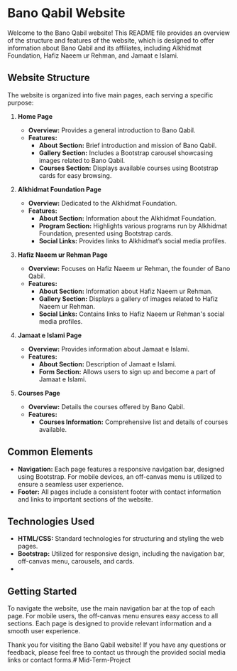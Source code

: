 # Bano Qabil Website

Welcome to the Bano Qabil website! This README file provides an overview of the structure and features of the website, which is designed to offer information about Bano Qabil and its affiliates, including Alkhidmat Foundation, Hafiz Naeem ur Rehman, and Jamaat e Islami.

## Website Structure

The website is organized into five main pages, each serving a specific purpose:

1. **Home Page**
   - **Overview:** Provides a general introduction to Bano Qabil.
   - **Features:**
     - **About Section:** Brief introduction and mission of Bano Qabil.
     - **Gallery Section:** Includes a Bootstrap carousel showcasing images related to Bano Qabil.
     - **Courses Section:** Displays available courses using Bootstrap cards for easy browsing.

2. **Alkhidmat Foundation Page**
   - **Overview:** Dedicated to the Alkhidmat Foundation.
   - **Features:**
     - **About Section:** Information about the Alkhidmat Foundation.
     - **Program Section:** Highlights various programs run by Alkhidmat Foundation, presented using Bootstrap cards.
     - **Social Links:** Provides links to Alkhidmat’s social media profiles.

3. **Hafiz Naeem ur Rehman Page**
   - **Overview:** Focuses on Hafiz Naeem ur Rehman, the founder of Bano Qabil.
   - **Features:**
     - **About Section:** Information about Hafiz Naeem ur Rehman.
     - **Gallery Section:** Displays a gallery of images related to Hafiz Naeem ur Rehman.
     - **Social Links:** Contains links to Hafiz Naeem ur Rehman's social media profiles.

4. **Jamaat e Islami Page**
   - **Overview:** Provides information about Jamaat e Islami.
   - **Features:**
     - **About Section:** Description of Jamaat e Islami.
     - **Form Section:** Allows users to sign up and become a part of Jamaat e Islami.

5. **Courses Page**
   - **Overview:** Details the courses offered by Bano Qabil.
   - **Features:**
     - **Courses Information:** Comprehensive list and details of courses available.

## Common Elements

- **Navigation:** Each page features a responsive navigation bar, designed using Bootstrap. For mobile devices, an off-canvas menu is utilized to ensure a seamless user experience.
- **Footer:** All pages include a consistent footer with contact information and links to important sections of the website.

## Technologies Used

- **HTML/CSS:** Standard technologies for structuring and styling the web pages.
- **Bootstrap:** Utilized for responsive design, including the navigation bar, off-canvas menu, carousels, and cards.
- 
## Getting Started

To navigate the website, use the main navigation bar at the top of each page. For mobile users, the off-canvas menu ensures easy access to all sections. Each page is designed to provide relevant information and a smooth user experience.

Thank you for visiting the Bano Qabil website! If you have any questions or feedback, please feel free to contact us through the provided social media links or contact forms.# Mid-Term-Project
